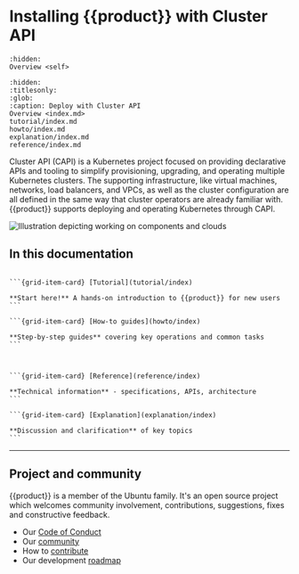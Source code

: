 # Installing {{product}} with Cluster API

```{toctree}
:hidden:
Overview <self>
```

```{toctree}
:hidden:
:titlesonly:
:glob:
:caption: Deploy with Cluster API
Overview <index.md>
tutorial/index.md
howto/index.md
explanation/index.md
reference/index.md
```

Cluster API (CAPI) is a Kubernetes project focused on providing declarative APIs and tooling to simplify provisioning, upgrading, and operating multiple Kubernetes clusters. The supporting infrastructure, like virtual machines, networks, load balancers, and VPCs, as well as the cluster configuration are all defined in the same way that cluster operators are already familiar with. {{product}} supports deploying and operating Kubernetes through CAPI.

![Illustration depicting working on components and clouds][logo]

## In this documentation

````{grid} 1 1 2 2

```{grid-item-card} [Tutorial](tutorial/index)

**Start here!** A hands-on introduction to {{product}} for new users
```

```{grid-item-card} [How-to guides](howto/index)

**Step-by-step guides** covering key operations and common tasks
```

````

````{grid} 1 1 2 2


```{grid-item-card} [Reference](reference/index)

**Technical information** - specifications, APIs, architecture
```

```{grid-item-card} [Explanation](explanation/index)

**Discussion and clarification** of key topics
```

````

---

## Project and community

{{product}} is a member of the Ubuntu family. It's an open source
project which welcomes community involvement, contributions, suggestions, fixes
and constructive feedback.

- Our [Code of Conduct]
- Our [community]
- How to [contribute]
- Our development [roadmap]

<!-- IMAGES -->

[logo]: https://assets.ubuntu.com/v1/843c77b6-juju-at-a-glace.svg

<!-- LINKS -->

[Code of Conduct]: https://ubuntu.com/community/ethos/code-of-conduct
[community]: ../charm/reference/community
[contribute]: ../snap/howto/contribute
[roadmap]: ../snap/reference/roadmap
[overview page]: ../charm/explanation/about
[arch]: ../charm/reference/architecture
[Juju]: https://juju.is
[k8s snap package]: ../snap/index